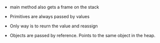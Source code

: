 * main method also gets a frame on the stack
* Primitives are always passed by values
* Only way is to reurn the value and reassign

* Objects are passed by reference. Points to the same object in the heap.